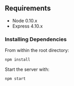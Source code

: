 ## Requirements

- Node 0.10.x
- Express 4.10.x

### Installing Dependencies

From within the root directory:

```sh
npm install
```

Start the server with:
```
npm start
```